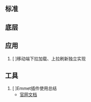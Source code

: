 ## 标准

## 底层

## 应用
1. [ ]移动端下拉加载、上拉刷新独立实现

## 工具
1. [ ]Emmet插件使用总结
   - [官网文档](https://docs.emmet.io/)